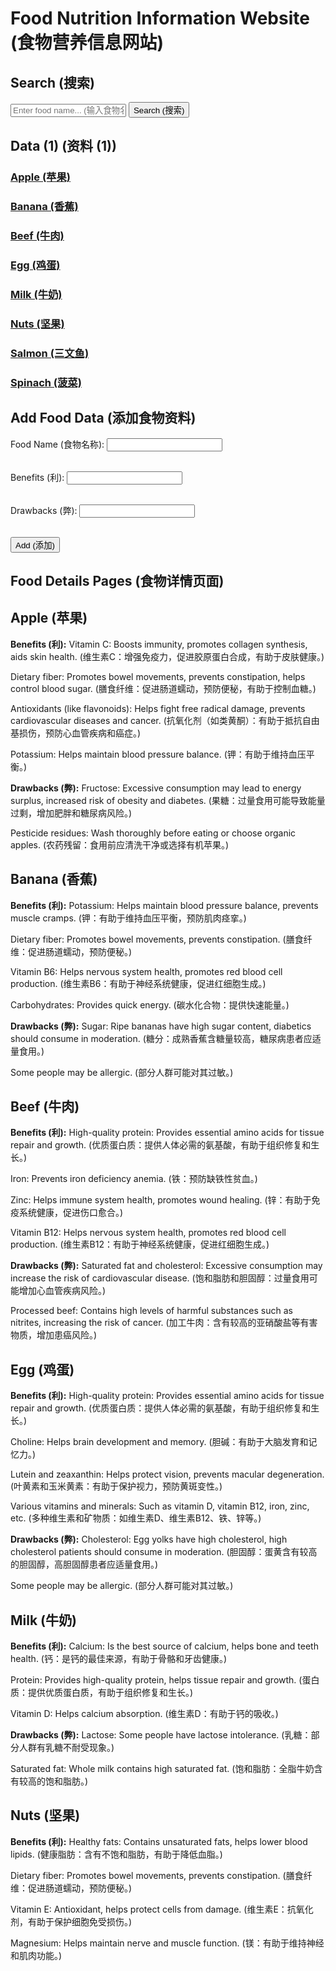 
# Food Nutrition Information Website (食物营养信息网站)

## Search (搜索)

<form id="search-form">
  <input type="text" id="search-input" placeholder="Enter food name... (输入食物名称...)">
  <button type="submit">Search (搜索)</button>
</form>

<div id="search-results"></div>

## Data (1) (资料 (1))

<div id="food-data">
  <div class="food-item" data-name="Apple (苹果)">
    <h3><a href="#apple-page">Apple (苹果)</a></h3>
  </div>
    <div class="food-item" data-name="Banana (香蕉)">
    <h3><a href="#banana-page">Banana (香蕉)</a></h3>
  </div>
  <div class="food-item" data-name="Beef (牛肉)">
    <h3><a href="#beef-page">Beef (牛肉)</a></h3>
  </div>
  <div class="food-item" data-name="Egg (鸡蛋)">
    <h3><a href="#egg-page">Egg (鸡蛋)</a></h3>
  </div>
  <div class="food-item" data-name="Milk (牛奶)">
    <h3><a href="#milk-page">Milk (牛奶)</a></h3>
  </div>
  <div class="food-item" data-name="Nuts (坚果)">
    <h3><a href="#nut-page">Nuts (坚果)</a></h3>
  </div>
  <div class="food-item" data-name="Salmon (三文鱼)">
    <h3><a href="#salmon-page">Salmon (三文鱼)</a></h3>
  </div>
    <div class="food-item" data-name="Spinach (菠菜)">
    <h3><a href="#spinach-page">Spinach (菠菜)</a></h3>
  </div>

</div>

## Add Food Data (添加食物资料)

<form id="add-food-form">
  <label for="food-name">Food Name (食物名称):</label>
  <input type="text" id="food-name" required><br><br>

  <label for="food-benefits">Benefits (利):</label>
  <input type="text" id="food-benefits" required><br><br>

  <label for="food-drawbacks">Drawbacks (弊):</label>
  <input type="text" id="food-drawbacks" required><br><br>

  <button type="submit">Add (添加)</button>
</form>

## Food Details Pages (食物详情页面)

<div id="food-pages">
  <div id="apple-page" class="food-page">
    <h2>Apple (苹果)</h2>
    <p><strong>Benefits (利):</strong> Vitamin C: Boosts immunity, promotes collagen synthesis, aids skin health. (维生素C：增强免疫力，促进胶原蛋白合成，有助于皮肤健康。)</p>
    <p>Dietary fiber: Promotes bowel movements, prevents constipation, helps control blood sugar. (膳食纤维：促进肠道蠕动，预防便秘，有助于控制血糖。)</p>
    <p>Antioxidants (like flavonoids): Helps fight free radical damage, prevents cardiovascular diseases and cancer. (抗氧化剂（如类黄酮）：有助于抵抗自由基损伤，预防心血管疾病和癌症。)</p>
    <p>Potassium: Helps maintain blood pressure balance. (钾：有助于维持血压平衡。)</p>
    <p><strong>Drawbacks (弊):</strong> Fructose: Excessive consumption may lead to energy surplus, increased risk of obesity and diabetes. (果糖：过量食用可能导致能量过剩，增加肥胖和糖尿病风险。)</p>
    <p>Pesticide residues: Wash thoroughly before eating or choose organic apples. (农药残留：食用前应清洗干净或选择有机苹果。)</p>
  </div>
    <div id="banana-page" class="food-page">
    <h2>Banana (香蕉)</h2>
    <p><strong>Benefits (利):</strong> Potassium: Helps maintain blood pressure balance, prevents muscle cramps. (钾：有助于维持血压平衡，预防肌肉痉挛。)</p>
    <p>Dietary fiber: Promotes bowel movements, prevents constipation. (膳食纤维：促进肠道蠕动，预防便秘。)</p>
    <p>Vitamin B6: Helps nervous system health, promotes red blood cell production. (维生素B6：有助于神经系统健康，促进红细胞生成。)</p>
    <p>Carbohydrates: Provides quick energy. (碳水化合物：提供快速能量。)</p>
    <p><strong>Drawbacks (弊):</strong> Sugar: Ripe bananas have high sugar content, diabetics should consume in moderation. (糖分：成熟香蕉含糖量较高，糖尿病患者应适量食用。)</p>
    <p>Some people may be allergic. (部分人群可能对其过敏。)</p>
  </div>
  <div id="beef-page" class="food-page">
    <h2>Beef (牛肉)</h2>
    <p><strong>Benefits (利):</strong> High-quality protein: Provides essential amino acids for tissue repair and growth. (优质蛋白质：提供人体必需的氨基酸，有助于组织修复和生长。)</p>
    <p>Iron: Prevents iron deficiency anemia. (铁：预防缺铁性贫血。)</p>
    <p>Zinc: Helps immune system health, promotes wound healing. (锌：有助于免疫系统健康，促进伤口愈合。)</p>
    <p>Vitamin B12: Helps nervous system health, promotes red blood cell production. (维生素B12：有助于神经系统健康，促进红细胞生成。)</p>
    <p><strong>Drawbacks (弊):</strong> Saturated fat and cholesterol: Excessive consumption may increase the risk of cardiovascular disease. (饱和脂肪和胆固醇：过量食用可能增加心血管疾病风险。)</p>
    <p>Processed beef: Contains high levels of harmful substances such as nitrites, increasing the risk of cancer. (加工牛肉：含有较高的亚硝酸盐等有害物质，增加患癌风险。)</p>
  </div>
  <div id="egg-page" class="food-page">
    <h2>Egg (鸡蛋)</h2>
    <p><strong>Benefits (利):</strong> High-quality protein: Provides essential amino acids for tissue repair and growth. (优质蛋白质：提供人体必需的氨基酸，有助于组织修复和生长。)</p>
    <p>Choline: Helps brain development and memory. (胆碱：有助于大脑发育和记忆力。)</p>
    <p>Lutein and zeaxanthin: Helps protect vision, prevents macular degeneration. (叶黄素和玉米黄素：有助于保护视力，预防黄斑变性。)</p>
    <p>Various vitamins and minerals: Such as vitamin D, vitamin B12, iron, zinc, etc. (多种维生素和矿物质：如维生素D、维生素B12、铁、锌等。)</p>
    <p><strong>Drawbacks (弊):</strong> Cholesterol: Egg yolks have high cholesterol, high cholesterol patients should consume in moderation. (胆固醇：蛋黄含有较高的胆固醇，高胆固醇患者应适量食用。)</p>
    <p>Some people may be allergic. (部分人群可能对其过敏。)</p>
  </div>
  <div id="milk-page" class="food-page">
    <h2>Milk (牛奶)</h2>
    <p><strong>Benefits (利):</strong> Calcium: Is the best source of calcium, helps bone and teeth health. (钙：是钙的最佳来源，有助于骨骼和牙齿健康。)</p>
    <p>Protein: Provides high-quality protein, helps tissue repair and growth. (蛋白质：提供优质蛋白质，有助于组织修复和生长。)</p>
    <p>Vitamin D: Helps calcium absorption. (维生素D：有助于钙的吸收。)</p>
    <p><strong>Drawbacks (弊):</strong> Lactose: Some people have lactose intolerance. (乳糖：部分人群有乳糖不耐受现象。)</p>
    <p>Saturated fat: Whole milk contains high saturated fat. (饱和脂肪：全脂牛奶含有较高的饱和脂肪。)</p>
  </div>
  <div id="nut-page" class="food-page">
    <h2>Nuts (坚果)</h2>
    <p><strong>Benefits (利):</strong> Healthy fats: Contains unsaturated fats, helps lower blood lipids. (健康脂肪：含有不饱和脂肪，有助于降低血脂。)</p>
    <p>Dietary fiber: Promotes bowel movements, prevents constipation. (膳食纤维：促进肠道蠕动，预防便秘。)</p>
    <p>Vitamin E: Antioxidant, helps protect cells from damage. (维生素E：抗氧化剂，有助于保护细胞免受损伤。)</p>
    <p>Magnesium: Helps maintain nerve and muscle function. (镁：有助于维持神经和肌肉功能。)</p>
    <p><strong>
